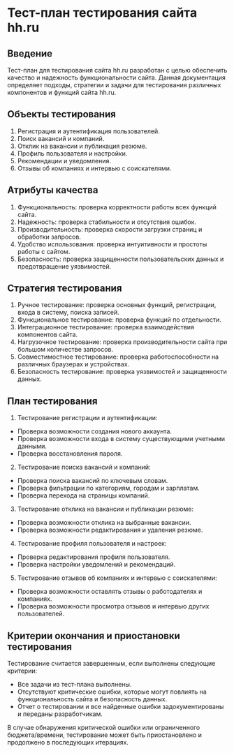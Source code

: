 <h1>Тест-план тестирования сайта hh.ru</h1>
<h2>Введение</h2>
<p>Тест-план для тестирования сайта hh.ru разработан с целью обеспечить качество и надежность функциональности сайта. Данная документация определяет подходы, стратегии и задачи для тестирования различных компонентов и функций сайта hh.ru.</p>
<h2>Объекты тестирования</h2>
<ol>
<li>Регистрация и аутентификация пользователей.</li>
<li>Поиск вакансий и компаний.</li>
<li>Отклик на вакансии и публикация резюме.</li>
<li>Профиль пользователя и настройки.</li>
<li>Рекомендации и уведомления.</li>
<li>Отзывы об компаниях и интервью с соискателями.</li>
</ol>
<h2>Атрибуты качества</h2>
<ol>
<li>Функциональность: проверка корректности работы всех функций сайта.</li>
<li>Надежность: проверка стабильности и отсутствия ошибок.</li>
<li>Производительность: проверка скорости загрузки страниц и обработки запросов.</li>
<li>Удобство использования: проверка интуитивности и простоты работы с сайтом.</li>
<li>Безопасность: проверка защищенности пользовательских данных и предотвращение уязвимостей.</li>
</ol>
<h2>Стратегия тестирования</h2>
<ol>
<li>Ручное тестирование: проверка основных функций, регистрации, входа в систему, поиска записей.</li>
<li>Функциональное тестирование: проверка функций по отдельности.</li>
<li>Интеграционное тестирование: проверка взаимодействия компонентов сайта.</li>
<li>Нагрузочное тестирование: проверка производительности сайта при большом количестве запросов.</li>
<li>Совместимостное тестирование: проверка работоспособности на различных браузерах и устройствах.</li>
<li>Безопасность тестирование: проверка уязвимостей и защищенности данных.</li>
</ol>
<h2>План тестирования</h2>
<ol>
<li>Тестирование регистрации и аутентификации:</li>
</ol>
<ul>
<li>Проверка возможности создания нового аккаунта.</li>
<li>Проверка возможности входа в систему существующими учетными данными.</li>
<li>Проверка восстановления пароля.</li>
</ul>
<ol start="2">
<li>Тестирование поиска вакансий и компаний:</li>
</ol>
<ul>
<li>Проверка поиска вакансий по ключевым словам.</li>
<li>Проверка фильтрации по категориям, городам и зарплатам.</li>
<li>Проверка перехода на страницы компаний.</li>
</ul>
<ol start="3">
<li>Тестирование отклика на вакансии и публикации резюме:</li>
</ol>
<ul>
<li>Проверка возможности отклика на выбранные вакансии.</li>
<li>Проверка возможности редактирования и удаления резюме.</li>
</ul>
<ol start="4">
<li>Тестирование профиля пользователя и настроек:</li>
</ol>
<ul>
<li>Проверка редактирования профиля пользователя.</li>
<li>Проверка настройки уведомлений и рекомендаций.</li>
</ul>
<ol start="5">
<li>Тестирование отзывов об компаниях и интервью с соискателями:</li>
</ol>
<ul>
<li>Проверка возможности оставлять отзывы о работодателях и компаниях.</li>
<li>Проверка возможности просмотра отзывов и интервью других пользователей.</li>
</ul>
<h2>Критерии окончания и приостановки тестирования</h2>
<p>Тестирование считается завершенным, если выполнены следующие критерии:</p>
<ul>
<li>Все задачи из тест-плана выполнены.</li>
<li>Отсутствуют критические ошибки, которые могут повлиять на функциональность сайта и безопасность данных.</li>
<li>Отчет о тестировании и все найденные ошибки задокументированы и переданы разработчикам.</li>
</ul>
<p>В случае обнаружения критической ошибки или ограниченного бюджета/времени, тестирование может быть приостановлено и продолжено в последующих итерациях.</p>